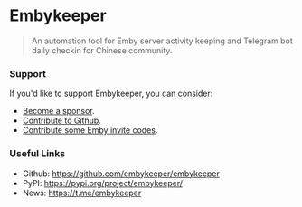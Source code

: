 # Embykeeper

> An automation tool for Emby server activity keeping and Telegram bot daily checkin for Chinese community.

### Support

If you'd like to support Embykeeper, you can consider:

- [Become a sponsor](https://afdian.net/a/jackzzs).
- [Contribute to Github](https://github.com/embykeeper/embykeeper).
- [Contribute some Emby invite codes](https://t.me/embykeeper_bot?start=__prime).

### Useful Links

- Github: https://github.com/embykeeper/embykeeper
- PyPI: https://pypi.org/project/embykeeper/
- News: https://t.me/embykeeper